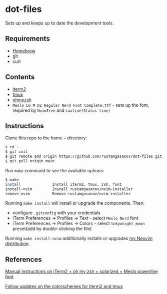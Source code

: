 # dot-files

Sets up and keeps up to date the development tools.

## Requirements

- [Homebrew](https://brew.sh/)
- git
- curl

## Contents

- [iterm2](https://iterm2.com/)
- [tmux](https://github.com/tmux/tmux/wiki)
- [ohmyzsh](https://github.com/ohmyzsh/ohmyzsh)
- `Meslo LG M DZ Regular Nerd Font Complete.ttf` - sets up the font, required by `NvimTree` and `Lualine(Status line)`

## Instructions

Clone this repo to the home `~` directory:

```bash
$ cd ~
$ git init
$ git remote add origin https://github.com/rustamgasanov/dot-files.git
$ git pull origin main
```

Run `make` command to see the available options:

```bash
$ make
install              Install iterm2, tmux, zsh, font
install-nvim         Install rustamgasanov/nvim-installer
remove-nvim          Remove rustamgasanov/nvim-installer
```

Running `make install` will install or upgrade the components. Then:

- configure `.gitconfig` with your credentials
- iTerm Preferences → Profiles → Text - select `Meslo Nerd` font
- iTerm Preferences → Profiles → Colors - select `tokyonight_moon` preset(add by double-clicking the file)

Running `make install-nvim` additionally installs or upgrades [my Neovim distribution](https://github.com/rustamgasanov/nvim-installer).

## References

[Manual instructions on iTerm2 + oh my zsh + solarized + Meslo powerline font](https://gist.github.com/kevin-smets/8568070)

[Follow updates on the colorschemes for iterm2 and tmux](https://github.com/folke/tokyonight.nvim/tree/main/extras)
